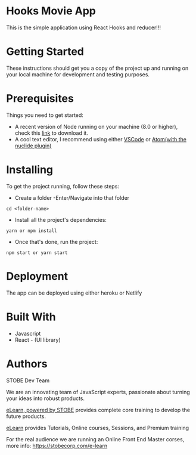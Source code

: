 # Hooks Movie App
This is the simple application using React Hooks and reducer!!!

# Getting Started
These instructions should get you a copy of the project up and running on your local machine for development and testing purposes.

# Prerequisites
Things you need to get started:
- A recent version of Node running on your machine (8.0 or higher), check this [link](https://nodejs.org/en/download/) to download it.
- A cool text editor, I recommend using either [VSCode](https://code.visualstudio.com/download) or [Atom(with the nuclide plugin)](https://nuclide.io/docs/editor/setup/)

# Installing
To get the project running, follow these steps:
- Create a folder
-Enter/Navigate into that folder
```
cd <folder-name>
```

- Install all the project's dependencies:
```
yarn or npm install
```
- Once that's done, run the project:
```
npm start or yarn start
```

# Deployment
The app can be deployed using either heroku or Netlify

# Built With
- Javascript
- React - (UI library)


# Authors
STOBE Dev Team

We are an innovating team of JavaScript experts, passionate about turning your ideas into robust products.

[eLearn, powered by STOBE](https://www.stobecorp.com/) provides complete core training to develop the future products.

[eLearn](https://stobecorp.com/e-learn) provides Tutorials, Online courses, Sessions, and Premium training

For the real audience we are running an Online Front End Master corses, more info: https://stobecorp.com/e-learn
